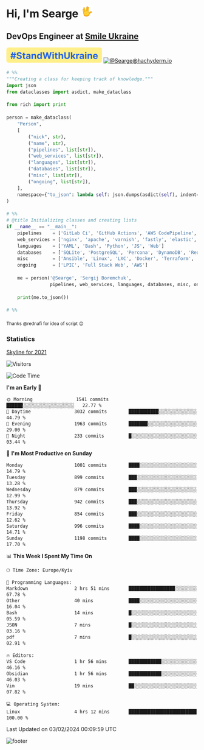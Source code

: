 # Hi, I'm Searge <img src="images/vulcan.webp" style="display: inline-block; margin: 0; height: 2rem" alt="Vulcan salute" />

## DevOps Engineer at [Smile Ukraine](https://smile-ukraine.com/en)

[![Stand With Ukraine](https://raw.githubusercontent.com/vshymanskyy/StandWithUkraine/main/badges/StandWithUkraine.svg)](https://stand-with-ukraine.pp.ua)
<a rel="me" href="https://hachyderm.io/@Searge">![@Searge@hachyderm.io](https://img.shields.io/badge/-@Searge-%232B90D9?logo=mastodon&logoColor=white)</a>

```python
# %%
"""Creating a class for keeping track of knowledge."""
import json
from dataclasses import asdict, make_dataclass

from rich import print

person = make_dataclass(
    "Person",
    [
        ("nick", str),
        ("name", str),
        ("pipelines", list[str]),
        ("web_services", list[str]),
        ("languages", list[str]),
        ("databases", list[str]),
        ("misc", list[str]),
        ("ongoing", list[str]),
    ],
    namespace={"to_json": lambda self: json.dumps(asdict(self), indent=4)},
)

# %%
# @title Initializing classes and creating lists
if __name__ == "__main__":
    pipelines    = ['GitLab Ci', 'GitHub Actions', 'AWS CodePipeline', 'Jenkins']
    web_services = ['nginx', 'apache', 'varnish', 'fastly', 'elastic', 'solr']
    languages    = ['YAML', 'Bash', 'Python', 'JS', 'Web']
    databases    = ['SQLite', 'PostgreSQL', 'Percona', 'DynamoDB', 'Redis']
    misc         = ['Ansible', 'Linux', 'LXC', 'Docker', 'Terraform', 'AWS']
    ongoing      = ['LPIC', 'Full Stack Web', 'AWS']

    me = person('@Searge', 'Sergij Boremchuk',
                pipelines, web_services, languages, databases, misc, ongoing)

    print(me.to_json())

# %%

```

<sub>Thanks @rednafi for idea of script :wink:</sub>

### Statistics

[Skyline for 2021](https://skyline.github.com/Searge/2021)

![Visitors](https://komarev.com/ghpvc/?username=searge&label=Profile%20views&color=0e75b6&style=flat) 
<!--START_SECTION:waka-->
![Code Time](http://img.shields.io/badge/Code%20Time-2%2C412%20hrs%2018%20mins-blue)

**I'm an Early 🐤** 

```text
🌞 Morning                1541 commits        ██████░░░░░░░░░░░░░░░░░░░   22.77 % 
🌆 Daytime                3032 commits        ███████████░░░░░░░░░░░░░░   44.79 % 
🌃 Evening                1963 commits        ███████░░░░░░░░░░░░░░░░░░   29.00 % 
🌙 Night                  233 commits         █░░░░░░░░░░░░░░░░░░░░░░░░   03.44 % 
```
📅 **I'm Most Productive on Sunday** 

```text
Monday                   1001 commits        ████░░░░░░░░░░░░░░░░░░░░░   14.79 % 
Tuesday                  899 commits         ███░░░░░░░░░░░░░░░░░░░░░░   13.28 % 
Wednesday                879 commits         ███░░░░░░░░░░░░░░░░░░░░░░   12.99 % 
Thursday                 942 commits         ███░░░░░░░░░░░░░░░░░░░░░░   13.92 % 
Friday                   854 commits         ███░░░░░░░░░░░░░░░░░░░░░░   12.62 % 
Saturday                 996 commits         ████░░░░░░░░░░░░░░░░░░░░░   14.71 % 
Sunday                   1198 commits        ████░░░░░░░░░░░░░░░░░░░░░   17.70 % 
```


📊 **This Week I Spent My Time On** 

```text
🕑︎ Time Zone: Europe/Kyiv

💬 Programming Languages: 
Markdown                 2 hrs 51 mins       █████████████████░░░░░░░░   67.78 % 
Other                    40 mins             ████░░░░░░░░░░░░░░░░░░░░░   16.04 % 
Bash                     14 mins             █░░░░░░░░░░░░░░░░░░░░░░░░   05.59 % 
JSON                     7 mins              █░░░░░░░░░░░░░░░░░░░░░░░░   03.16 % 
pdf                      7 mins              █░░░░░░░░░░░░░░░░░░░░░░░░   02.91 % 

🔥 Editors: 
VS Code                  1 hr 56 mins        ████████████░░░░░░░░░░░░░   46.16 % 
Obsidian                 1 hr 56 mins        ████████████░░░░░░░░░░░░░   46.03 % 
Vim                      19 mins             ██░░░░░░░░░░░░░░░░░░░░░░░   07.82 % 

💻 Operating System: 
Linux                    4 hrs 12 mins       █████████████████████████   100.00 % 
```


 Last Updated on 03/02/2024 00:09:59 UTC
<!--END_SECTION:waka-->

![footer](https://capsule-render.vercel.app/api?type=waving&color=gradient&customColorList=14,21&height=82&section=footer)
